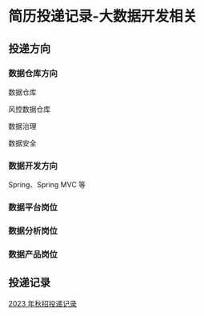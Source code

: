 # 简历投递记录-大数据开发相关


## 投递方向


### 数据仓库方向

数据仓库

风控数据仓库

数据治理

数据安全


### 数据开发方向

Spring、Spring MVC 等

### 数据平台岗位


### 数据分析岗位


### 数据产品岗位


## 投递记录

[2023 年秋招投递记录](https://docs.qq.com/sheet/DWUxjRklMenZxVG5q?tab=BB08J2)
